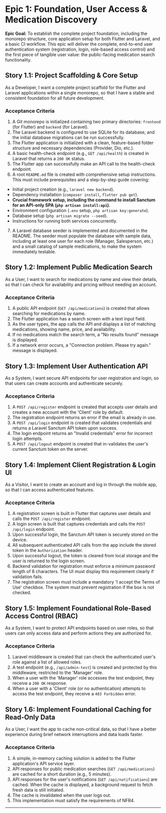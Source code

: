 # Epic 1: Foundation, User Access & Medication Discovery

**Epic Goal:** To establish the complete project foundation, including the monorepo structure, core application setup for both Flutter and Laravel, and a basic CI workflow. This epic will deliver the complete, end-to-end user authentication system (registration, login, role-based access control) and the first piece of tangible user value: the public-facing medication search functionality.

## Story 1.1: Project Scaffolding & Core Setup

As a Developer,
I want a complete project scaffold for the Flutter and Laravel applications within a single monorepo,
so that I have a stable and consistent foundation for all future development.

### Acceptance Criteria

1.  A Git monorepo is initialized containing two primary directories: `frontend` (for Flutter) and `backend` (for Laravel).
2.  The Laravel backend is configured to use SQLite for its database, and the initial database migrations can be run successfully.
3.  The Flutter application is initialized with a clean, feature-based folder structure and necessary dependencies (Provider, Dio, etc.).
4.  A basic health-check endpoint (e.g., `GET /api/health`) is created in Laravel that returns a `200 OK` status.
5.  The Flutter app can successfully make an API call to the health-check endpoint.
6.  A root `README.md` file is created with comprehensive setup instructions. This must include prerequisites and a step-by-step guide covering:
 *   Initial project creation (e.g., `laravel new backend`).
 *   Dependency installation (`composer install`, `flutter pub get`).
 *   **Crucial framework setup, including the command to install Sanctum for an API-only SPA (`php artisan install:api`).**
 *   Environment configuration (`.env` setup, `php artisan key:generate`).
 *   Database setup (`php artisan migrate --seed`).
 *   Instructions for running both services concurrently.
7.  A Laravel database seeder is implemented and documented in the README. The seeder must populate the database with sample data, including at least one user for each role (Manager, Salesperson, etc.) and a small catalog of sample medications, to make the system immediately testable.

## Story 1.2: Implement Public Medication Search

As a User,
I want to search for medications by name and view their details,
so that I can check for availability and pricing without needing an account.

### Acceptance Criteria

1.  A public API endpoint (`GET /api/medications`) is created that allows searching for medications by name.
2.  The Flutter application has a search screen with a text input field.
3.  As the user types, the app calls the API and displays a list of matching medications, showing name, price, and availability.
4.  If no medications match the search term, a "No results found" message is displayed.
5.  If a network error occurs, a "Connection problem. Please try again." message is displayed.

## Story 1.3: Implement User Authentication API

As a System,
I want secure API endpoints for user registration and login,
so that users can create accounts and authenticate securely.

### Acceptance Criteria

1.  A `POST /api/register` endpoint is created that accepts user details and creates a new account with the 'Client' role by default.
2.  The registration endpoint returns an error if the email is already in use.
3.  A `POST /api/login` endpoint is created that validates credentials and returns a Laravel Sanctum API token upon success.
4.  The login endpoint returns an "Invalid credentials" error for incorrect login attempts.
5.  A `POST /api/logout` endpoint is created that in-validates the user's current Sanctum token on the server.

## Story 1.4: Implement Client Registration & Login UI

As a Visitor,
I want to create an account and log in through the mobile app,
so that I can access authenticated features.

### Acceptance Criteria

1.  A registration screen is built in Flutter that captures user details and calls the `POST /api/register` endpoint.
2.  A login screen is built that captures credentials and calls the `POST /api/login` endpoint.
3.  Upon successful login, the Sanctum API token is securely stored on the device.
4.  All subsequent authenticated API calls from the app include the stored token in the `Authorization` header.
5.  Upon successful logout, the token is cleared from local storage and the user is returned to the login screen.
6.  Backend validation for registration must enforce a minimum password length of 8 characters. The UI must display this requirement clearly if validation fails.
7.  The registration screen must include a mandatory 'I accept the Terms of Use' checkbox. The system must prevent registration if the box is not checked.

## Story 1.5: Implement Foundational Role-Based Access Control (RBAC)

As a System,
I want to protect API endpoints based on user roles,
so that users can only access data and perform actions they are authorized for.

### Acceptance Criteria

1.  Laravel middleware is created that can check the authenticated user's role against a list of allowed roles.
2.  A test endpoint (e.g., `/api/admin-test`) is created and protected by this middleware, restricted to the 'Manager' role.
3.  When a user with the 'Manager' role accesses the test endpoint, they receive a `200 OK` response.
4.  When a user with a 'Client' role (or no authentication) attempts to access the test endpoint, they receive a `403 Forbidden` error.

## Story 1.6: Implement Foundational Caching for Read-Only Data

As a User,
I want the app to cache non-critical data,
so that I have a better experience during brief network interruptions and data loads faster.

### Acceptance Criteria

1.  A simple, in-memory caching solution is added to the Flutter application's API service layer.
2.  API responses for public medication searches (`GET /api/medications`) are cached for a short duration (e.g., 5 minutes).
3.  API responses for the user's notifications (`GET /api/notifications`) are cached. When the cache is displayed, a background request to fetch fresh data is still initiated.
4.  The cache is invalidated when the user logs out.
5.  This implementation must satisfy the requirements of NFR4.

---
